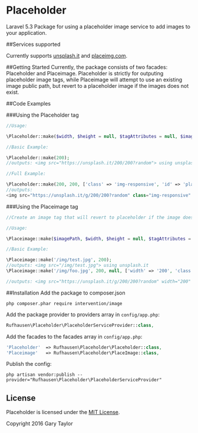 # Placeholder
Laravel 5.3 Package for using a placeholder image service to add images to your application.

##Services supported

Currently supports [unsplash.it](https://unsplash.it/) and [placeimg.com](https://placeimg.com/).

##Getting Started
Currently, the package consists of two facades: Placeholder and Placeimage. Placeholder is strictly for outputing placeholder image tags, while Placeimage will attempt to use an existing image public path, but revert to a placeholder image if the images does not exist.

##Code Examples

###Using the Placeholder tag

```php
//Usage:

\Placeholder::make($width, $height = null, $tagAttributes = null, $imageOptions = null);

//Basic Example:

\Placeholder::make(200);
//outputs: <img src="https://unsplash.it/200/200?random"> using unsplash.it

//Full Example:

\Placeholder::make(200, 200, ['class' => 'img-responsive', 'id' => 'placeholder'], ['color' => 'grayscale']);
//outputs:
<img src="https://unsplash.it/g/200/200?random" class="img-responsive" id="placeholder"> using unsplash.it
```

###Using the Placeimage tag

```php
//Create an image tag that will revert to placeholder if the image does not exist:

//Usage:

\Placeimage::make($imagePath, $width, $height = null, $tagAttributes = null, $imageOptions = null);

//Basic Example:

\Placeimage::make('/img/test.jpg', 200);
//outputs: <img src="/img/test.jpg"> using unsplash.it
\Placeimage::make('/img/foo.jpg', 200, null, ['width' => '200', 'class' => 'img-responsive'], ['color' => 'grayscale']); //image does not exist

//outputs: <img src="https://unsplash.it/g/200/200?random" width="200" class="img-responsive"> using unsplash.it
```

##Installation
Add the package to composer.json

```
php composer.phar require intervention/image
```

Add the package provider to providers array in ```config/app.php```:

```php
Rufhausen\Placeholder\PlaceholderServiceProvider::class,
```

Add the facades to the facades array in ```config/app.php```:

```php
'Placeholder'  => Rufhausen\Placeholder\Placeholder::class,
'Placeimage'   => Rufhausen\Placeholder\PlaceImage::class,
```

Publish the config:

```
php artisan vendor:publish --provider="Rufhausen\Placeholder\PlaceholderServiceProvider"
```

## License

Placeholder is licensed under the [MIT License](http://opensource.org/licenses/MIT).

Copyright 2016 Gary Taylor
